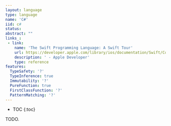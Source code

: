 ```yaml
---
layout: language
type: language
name: 'C#'
iid: c#
status:
abstract: ""
links_:
 - link:
    name: 'The Swift Programming Language: A Swift Tour'
    url: https://developer.apple.com/library/ios/documentation/Swift/Conceptual/Swift_Programming_Language/GuidedTour.html#//apple_ref/doc/uid/TP40014097-CH2-ID1
    description: ' - Apple Developer'
    type: reference
features:
  TypeSafety: '?'
  TypeInference: true
  Immutability: '?'
  PureFunction: true
  FirstClassFunction: '?'
  PatternMatching: '?'
---
```


* TOC
{:toc}

TODO.
